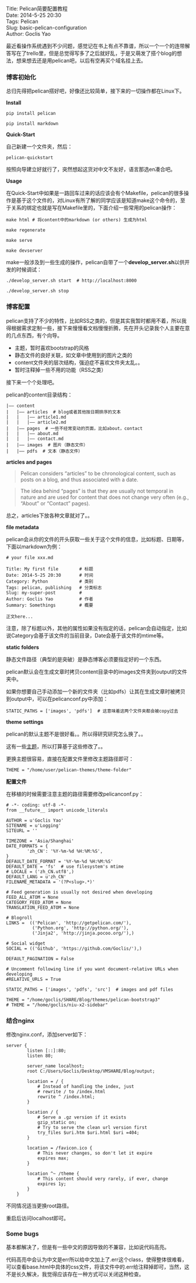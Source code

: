 Title: Pelican简要配置教程  
Date: 2014-5-25 20:30  
Tags: Pelican  
Slug: basic-pelican-configuration  
Author: Goclis Yao  


最近看操作系统遇到不少问题，感觉记在书上有点不靠谱，所以一个一个的连带解答写在了trello里，但是总觉得写多了之后就好乱，于是又萌发了搭个blog的想法，想来想去还是用pelican吧，以后有空再买个域名挂上去。

### 博客初始化
总归先得把pelican搭好吧，好像还比较简单，接下来的一切操作都在Linux下。

__Install__

```
pip install pelican

pip install markdown
```

__Quick-Start__

自己新建一个文件夹，然后：

```
pelican-quickstart
```

按照向导建立好就行了，突然想起这货对中文不友好，语言那选en凑合吧。

__Usage__

在Quick-Start中如果是一路回车过来的话应该会有个Makefile，pelican的很多操作是基于这个文件的，对Linux有所了解的同学应该是知道make这个命令的，至于关系的绑定也就是写在Makefile里的，下面介绍一些常用的pelican操作：

```
make html # 将content中的markdown (or others) 生成为html

make regenerate

make serve

make devserver
```

make一般涉及到一些生成的操作，pelican自带了一个**develop_server.sh**以供开发的时候调试：

```
./develop_server.sh start  # http://localhost:8000

./develop_server.sh stop
```

### 博客配置
pelican支持了不少的特性，比如RSS之类的，但是其实我暂时都用不着，所以我得根据需求定制一些，接下来慢慢看文档慢慢折腾，先在开头记录我个人主要在意的几点东西，有个向导。

 - 主题，暂时喜欢bootstrap的风格
 - 静态文件的良好关联，如文章中使用到的图片之类的
 - content文件夹的层次结构，强迫症不喜欢文件夹太乱。。
 - 暂时注释掉一些不用的功能（RSS之类）

接下来一个个处理吧。

pelican的content目录结构：

```
|—— content
|   |—— articles  # blog或者其他按日期排序的文本
|   |   |—— article1.md
|   |   |—— article2.md
|   |—— pages  # 一些不经常变动的页面，比如about，contact
|   |   |—— about.md
|   |   |—— contact.md
|   |—— images  # 图片（静态文件）
|   |—— pdfs  # 文本（静态文件）
```
__articles and pages__

> Pelican considers “articles” to be chronological content, such as posts on a blog, and thus associated with a date.

> The idea behind “pages” is that they are usually not temporal in nature and are used for content that does not change very often (e.g., “About” or “Contact” pages).

总之，articles下放各种文章就对了。。

__file metadata__

pelican会从你的文件的开头获取一些关于这个文件的信息，比如标题、日期等，下面以markdown为例：

```
# your file xxx.md

Title: My first file        # 标题
Date: 2014-5-25 20:30       # 时间
Category: Python            # 类别
Tags: pelican, publishing   # 分类标志
Slug: my-super-post         # 
Author: Goclis Yao          # 作者
Summary: Somethings         # 概要

正文here...
```

注意，除了标题以外，其他的属性如果没有指定的话，pelican会自动指定，比如说Category会基于该文件的当前目录，Date会基于该文件的mtime等。

__static folders__

静态文件路径（典型的是突破）是静态博客必须要指定好的一个东西。

pelican默认会在生成文章时拷贝content目录中的images文件夹到output的文件夹中。

如果你想要自己手动添加一个新的文件夹（比如pdfs）让其在生成文章时被拷贝到output中，可以在pelicanconf.py中添加：

```
STATIC_PATHS = ['images', 'pdfs']  # 这意味着这两个文件夹都会被copy过去
```

__theme settings__

pelican的默认主题不是很好看。。所以得研究研究怎么换了。。

这有一些[主题][1]，所以打算基于这些修改了。。

更换主题很容易，直接在配置文件里修改主题路径即可：

```
THEME = "/home/user/pelican-themes/theme-folder"
```

__配置文件__

在移植的时候需要注意主题的路径需要修改pelicanconf.py：

```
# -*- coding: utf-8 -*-
from __future__ import unicode_literals

AUTHOR = u'Goclis Yao'
SITENAME = u'Logging'
SITEURL = ''

TIMEZONE = 'Asia/Shanghai'
DATE_FORMATS = {
        'zh_CN': '%Y-%m-%d %H:%M:%S',
}
DEFAULT_DATE_FORMAT = '%Y-%m-%d %H:%M:%S'
DEFAULT_DATE = 'fs'  # use filesystem's mtime
# LOCALE = ('zh_CN.utf8',)
DEFAULT_LANG = u'zh_CN'
FILENAME_METADATA = '(?P<slug>.*)'

# Feed generation is usually not desired when developing
FEED_ALL_ATOM = None
CATEGORY_FEED_ATOM = None
TRANSLATION_FEED_ATOM = None

# Blogroll
LINKS =  (('Pelican', 'http://getpelican.com/'),
          ('Python.org', 'http://python.org/'),
          ('Jinja2', 'http://jinja.pocoo.org/'),)

# Social widget
SOCIAL = (('Github', 'https://github.com/Goclis/'),)

DEFAULT_PAGINATION = False

# Uncomment following line if you want document-relative URLs when developing
#RELATIVE_URLS = True

STATIC_PATHS = ['images', 'pdfs', 'src']  # images and pdf files

THEME = "/home/goclis/SHARE/Blog/themes/pelican-bootstrap3"
# THEME = "/home/goclis/niu-x2-sidebar"
```

### 结合nginx
修改nginx.conf，添加server如下：

```
server {
        listen [::]:80;
        listen 80;

        server_name localhost;
        root C:/Users/Goclis/Desktop/VMSHARE/Blog/output;

        location = / {
            # Instead of handling the index, just
            # rewrite / to /index.html
            rewrite ^ /index.html;
        }

        location / {
            # Serve a .gz version if it exists
            gzip_static on;
            # Try to serve the clean url version first
            try_files $uri.htm $uri.html $uri =404;
        }

        location = /favicon.ico {
            # This never changes, so don't let it expire
            expires max;
        }

        location ^~ /theme {
            # This content should very rarely, if ever, change
            expires 1y;
        }
    }
```

不同情况适当更换root路径。

重启后访问localhost即可。

### Some bugs
基本都解决了，但是有一些中文的原因导致的不兼容，比如说代码高亮。

代码高亮中会认为中文是err所以给中文加上了.err这个class，使得整体很难看，可以查看base.html中具体的css文件，将该文件中的.err给注释掉即可，当然，这不是长久解决，我觉得应该存在一种方式可以关闭这种检查。

[1]:https://github.com/getpelican/pelican-themes
